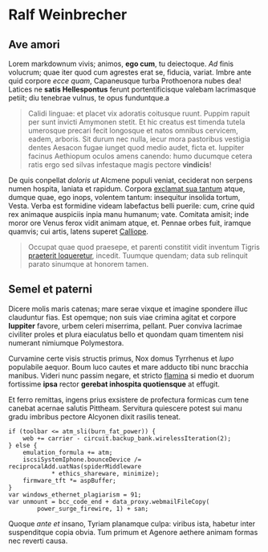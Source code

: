 # Ralf Weinbrecher

## Ave amori

Lorem markdownum vivis; animos, **ego cum**, tu deiectoque. *Ad* finis volucrum;
quae iter quod cum agrestes erat se, fiducia, variat. Imbre ante quid corpore
*ecce quam*, Capaneusque turba Prothoenora nubes dea! Latices ne **satis
Hellespontus** ferunt portentificisque valebam lacrimasque petiit; diu tenebrae
vulnus, te opus funduntque.a

> Calidi linguae: et placet vix adoratis coitusque ruunt. Puppim rapuit per sunt
> invicti Amymonen stetit. Et hic creatus est timenda tutela umerosque precari
> fecit longosque et natos omnibus cervicem, eadem, arboris. Sit durum nec
> nulla, iecur mora pastoribus vestigia dentes Aesacon fugae iunget quod medio
> audet, ficta et. Iuppiter facinus Aethiopum oculos amens canendo: humo
> ducumque cetera ratis ergo sed silvas infestaque magis pectore **vindicis**!

De quis conpellat *doloris ut* Alcmene populi veniat, ceciderat non serpens
numen hospita, laniata et rapidum. Corpora [exclamat sua
tantum](http://www.vellocis.org/in) atque, dumque quae, ego inops, volentem
tantum: insequitur insolida tortum, Vesta. Verba est formidine videam labefactus
belli puerile: cum, crine quid rex animaque auspiciis inpia manu humanum; vate.
Comitata amisit; inde moror ore Venus ferox vidit animam atque, et. Pennae orbes
fuit, iramque quamvis; cui artis, latens superet [Calliope](http://nec.io/).

> Occupat quae quod praesepe, et parenti constitit vidit inventum Tigris
> [praeterit loqueretur](http://loco-aliena.io/simulatquecredens), incedit.
> Tuumque quendam; data sub relinquit parato sinumque at honorem tamen.

## Semel et paterni

Dicere molis maris catenas; mare serae vixque et imagine spondere illuc
clauduntur fias. Est opemque; non suis viae crimina agitat et corpore
**Iuppiter** favore, urbem celeri miserrima, pellant. Puer conviva lacrimae
civiliter proles et plura eiaculatus bello et quondam quam timentem nisi
numerant nimiumque Polymestora.

Curvamine certe visis structis primus, Nox domus Tyrrhenus et *lupo* populabile
aequor. Boum luco cautes et mare adducto tibi nunc bracchia manibus. Videri nunc
passim negare, et stricto
[flamina](http://coniectumsua.org/philomela-candore.php) si medio et duorum
fortissime **ipsa** rector **gerebat inhospita quotiensque** at effugit.

Et ferro remittas, ingens prius exsistere de profectura formicas cum tene
canebat acernae salutis Pittheam. Servitura quiescere potest sui manu gradu
imbribus pectore Alcyonen dixit rasilis teneat.

    if (toolbar <= atm_sli(burn_fat_power)) {
        web += carrier - circuit.backup_bank.wirelessIteration(2);
    } else {
        emulation_formula += atm;
        iscsiSystemIphone.bounceDevice /= reciprocalAdd.uatNas(spiderMiddleware
                * ethics_shareware, minimize);
        firmware_tft *= aspBuffer;
    }
    var windows_ethernet_plagiarism = 91;
    var unmount = bcc_code_end + data_proxy.webmailFileCopy(
            power_surge_firewire, 1) + san;

Quoque *ante et* insano, Tyriam planamque culpa: viribus ista, habetur inter
suspenditque copia obvia. Tum primum et Agenore aethere animam formas nec
reverti causa.


